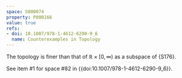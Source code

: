 ```yaml
---
space: S000074
property: P000166
value: true
refs:
- doi: 10.1007/978-1-4612-6290-9_6
  name: Counterexamples in Topology
---
```

The topology is finer than that of $\mathbb R\times[0,\infty)$ as a subspace of {S176}.

See item #1 for space #82 in {{doi:10.1007/978-1-4612-6290-9_6}}.
